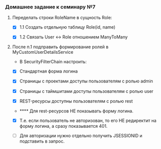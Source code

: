 ### Домашнее задание к семинару №7

1. Переделать строки RoleName в сущность Role:

   - [x] 1.1 Создать отдельную таблицу Role(id, name)

   - [x] 1.2 Связать User <-> Role отношением ManyToMany


2. После п.1 подправить формирование ролей в MyCustomUserDetailsService

   - В SecurityFilterChain настроить:

   - [x] Стандартная форма логина

   - [x] Страницы с проектами доступы пользователям с ролью admin

   - [x] Страницы с таймшитами доступы пользователям с ролью user

   - [x] REST-ресурсы доступны пользователям с ролью rest

   - **** Для rest-ресурсов НЕ показывать форму логина.

   - [x] Т.е. если пользователь не авторизован, то его НЕ редиректит на форму логина, а сразу показывается 401.

   - [ ] Для авторизации нужно отдельно получить JSESSIONID и подставить в запрос.